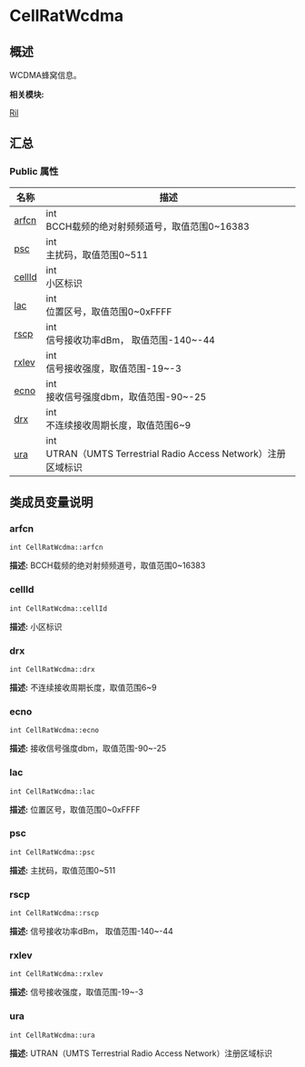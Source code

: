 # CellRatWcdma


## 概述

WCDMA蜂窝信息。

**相关模块:**

[Ril](_ril.md)


## 汇总


### Public 属性

  | 名称 | 描述 | 
| -------- | -------- |
| [arfcn](#arfcn) | int<br/>BCCH载频的绝对射频频道号，取值范围0~16383&nbsp; | 
| [psc](#psc) | int<br/>主扰码，取值范围0~511&nbsp; | 
| [cellId](#cellid) | int<br/>小区标识&nbsp; | 
| [lac](#lac) | int<br/>位置区号，取值范围0~0xFFFF&nbsp; | 
| [rscp](#rscp) | int<br/>信号接收功率dBm，&nbsp;取值范围-140~-44&nbsp; | 
| [rxlev](#rxlev) | int<br/>信号接收强度，取值范围-19~-3&nbsp; | 
| [ecno](#ecno) | int<br/>接收信号强度dbm，取值范围-90~-25&nbsp; | 
| [drx](#drx) | int<br/>不连续接收周期长度，取值范围6~9&nbsp; | 
| [ura](#ura) | int<br/>UTRAN（UMTS&nbsp;Terrestrial&nbsp;Radio&nbsp;Access&nbsp;Network）注册区域标识&nbsp; | 


## 类成员变量说明


### arfcn

  
```
int CellRatWcdma::arfcn
```
**描述:**
BCCH载频的绝对射频频道号，取值范围0~16383


### cellId

  
```
int CellRatWcdma::cellId
```
**描述:**
小区标识


### drx

  
```
int CellRatWcdma::drx
```
**描述:**
不连续接收周期长度，取值范围6~9


### ecno

  
```
int CellRatWcdma::ecno
```
**描述:**
接收信号强度dbm，取值范围-90~-25


### lac

  
```
int CellRatWcdma::lac
```
**描述:**
位置区号，取值范围0~0xFFFF


### psc

  
```
int CellRatWcdma::psc
```
**描述:**
主扰码，取值范围0~511


### rscp

  
```
int CellRatWcdma::rscp
```
**描述:**
信号接收功率dBm， 取值范围-140~-44


### rxlev

  
```
int CellRatWcdma::rxlev
```
**描述:**
信号接收强度，取值范围-19~-3


### ura

  
```
int CellRatWcdma::ura
```
**描述:**
UTRAN（UMTS Terrestrial Radio Access Network）注册区域标识
